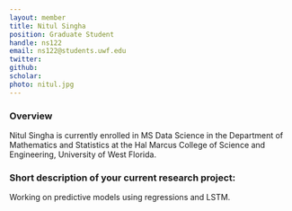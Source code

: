 ```yaml
---
layout: member
title: Nitul Singha
position: Graduate Student
handle: ns122
email: ns122@students.uwf.edu 
twitter:
github:
scholar: 
photo: nitul.jpg
---
```


### Overview

Nitul Singha is currently enrolled in MS Data Science in the Department of Mathematics and Statistics at the Hal Marcus College of Science and Engineering, University of West Florida. 


### Short description of your current research project:

Working on predictive models using regressions and LSTM.


